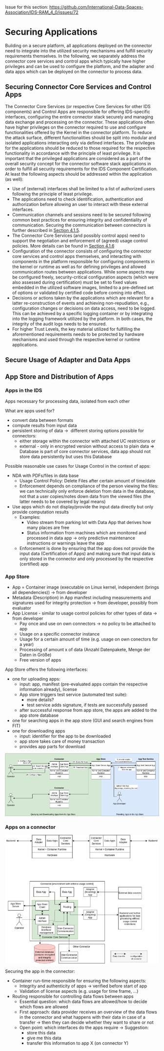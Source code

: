Issue for this section: https://github.com/International-Data-Spaces-Association/IDS-RAM_4_0/issues/72
# Securing Applications

Building on a secure platform, all applications deployed on the connector need to integrate into the utilized security mechanisms and fulfill security requirements themselves.
In the following, we separately address the connector core services and control apps which typically have higher privileges and can be used to configure the platform, and the adapter and data apps which can be deployed on the connector to process data.

## Securing Connector Core Services and Control Apps
The Connector Core Services (or respective Core Services for other IDS components) and Control Apps are responsible for offering IDS-specific interfaces, configuring the entire connector stack securely and managing data exchange and processing on the connector.
These applications often have higher privileges on the connector required to use and configure functionalities offered by the Kernel in the connector platform.
To reduce the attack surface, different functionalities should be split into modular and isolated applications interacting only via defined interfaces. The privileges for the applications should be reduced to those required for the respective functionality in accordance with the principle of least privilege.
It is important that the privileged applications are considered as a part of the overall security concept for the connector software stack applications in order to fulfill all security requirements for the IDS Component Certification. At least the following aspects should be addressed within the application (as well):
* Use of (external) interfaces shall be limited to a list of authorized users following the principle of least privilege.
* The applications need to check identification, authentication and authorization before allowing an user to interact with these external interfaces.
* Communication channels and sessions need to be secured following common best practices for ensuring integrity and confidentiality of communication. Securing the communication between connectors is further described in [Section 4.1.5](./4_1_5_Securing_Interaction_between_IDS_components.md).
* The Connector Core Services (and possibly control apps) need to support the negotiation and enforcement of (agreed) usage control policies. More details can be found in [Section 4.1.6](./4_1_6_Usage_Control.md)
* Configuration of the connector consists of configuring the connector core services and control apps themselves, and interacting with components in the platform responsible for configuring components in the kernel or runtime as well as for defining privileges and allowed communication routes between applications. While some aspects may be configured freely, security-critical configuration aspects (which were also assessed during certification) must be set to fixed values embedded in the utilized software images, limited to a pre-defined set of options or validated by certified code before coming into effect.
* Decisions or actions taken by the applications which are relevant for a latter re-construction of events and achieving non-repudiation, e.g., configuration changes or decisions on data access,  need to be logged. This can be achieved by a specific logging container or by integrating into the logging framework utilized by the platform. In both cases, the integrity of the audit logs needs to be ensured.
* For higher Trust Levels, the key material utilized for fulfilling the aforementioned requirements needs to be protected by hardware mechanisms and used through the respective kernel or runtime applications.

## Secure Usage of Adapter and Data Apps


## App Store and Distribution of Apps

### Apps in the IDS
Apps necessary for processing data, isolated from each other

What are apps used for?
* convert data between formats
* compute results from input data
* persistent storing of data →  different storing options possible for connectors:
  * either storage within the connector with attached UC restrictions or
  * external - only in encrypted version without access to plain data
  => Database is part of core connector services, data app should not store data persistently but uses this Database

Possible reasonable use cases for Usage Control in the context of apps:
* NDA with PDFs/files in data base
  * Usage Control Policy: Delete Files after certain amount of time/date
  * Enforcement depends on compliance of the person viewing the files: we can technically only enforce deletion from data in the database, not that a user copies/notes down data from the viewed files (the latter needs to be covered by legal means)
* Use apps which do not display/provide the input data directly but only provide computation results
  * Examples:
    * Video stream from parking lot with Data App that derives how many places are free
    * Status information from machines which are monitored and processed in data app → only predictive maintenance instructions or warnings leave the app
  * Enforcement is done by ensuring that the app does not provide the input data (Certification of Apps) and making sure that input data is only stored in the connector and only processed by the respective (certified) app

### App Store
* App = Container image (executable on Linux kernel, independent (brings all dependencies)) -> from developer
* Metadata (Description) in App manifest including measurements and signatures used for integrity protection -> from developer, possibly from evaluator
* App License - similar to usage control policies for other types of data -> from developer
  * Pay once and use on own connectors -> no policy to be attached to app
  * Usage on a specific connector instance
  * Usage for a certain amount of time (e.g. usage on own conectors for a year)
  * Processing of amount x of data (Anzahl Datenpakete, Menge der Daten in Größe)
  * Free version of apps

App Store offers the following interfaces:
* one for uploading apps:
  * input: app, manifest (pre-evaluated apps contain the respective information already), license
  * App store triggers test service (automated test suite):
    * more details?
    * test service adds signature, if tests are successfully passed
  * after successful response from app store, the apps are added to the app store database
* one for searching apps in the app store (GUI and search engines from FIT)
* one for downloading apps
  * input: identifier for the app to be downloaded
  * app store takes care of money transaction
  * provides app parts for download

![App Store Interactions](./media/app_store_interaction.png)

### Apps on a connector
![App Interactions](./media/app_interaction.png)

Securing the app in the connector:
* Container run-time responsible for ensuring the following aspects:
  * Integrity and authenticity of apps -> verified before start of app
  * Validation of license aspects (e.g. usage for time frame, ...)
* Routing responsible for controlling data flows between apps
  * Essential question: which data flows are allowed/how to decide which flows are allowed
  * First approach: data provider receives an overview of the data flows in the connector and what happens with their data in case of a transfer -> then they can decide whether they want to share or not
  * Open point: which interfaces do the apps require → Suggestion:
    * store this data
    * give me this data
    * transfer this information to app X (on connector Y)
